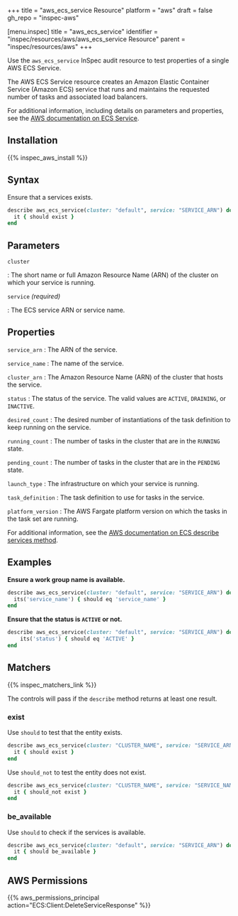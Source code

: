 +++
title = "aws_ecs_service Resource"
platform = "aws"
draft = false
gh_repo = "inspec-aws"

[menu.inspec]
title = "aws_ecs_service"
identifier = "inspec/resources/aws/aws_ecs_service Resource"
parent = "inspec/resources/aws"
+++

Use the `aws_ecs_service` InSpec audit resource to test properties of a single AWS ECS Service.

The AWS ECS Service resource creates an Amazon Elastic Container Service (Amazon ECS) service that runs and maintains the requested number of tasks and associated load balancers.

For additional information, including details on parameters and properties, see the [AWS documentation on ECS Service](https://docs.aws.amazon.com/AWSCloudFormation/latest/UserGuide/aws-resource-ecs-service.html).

## Installation

{{% inspec_aws_install %}}

## Syntax

Ensure that a services exists.

```ruby
describe aws_ecs_service(cluster: "default", service: "SERVICE_ARN") do
  it { should exist }
end
```

## Parameters

`cluster`

: The short name or full Amazon Resource Name (ARN) of the cluster on which your service is running.

`service` _(required)_

: The ECS service ARN or service name.

## Properties

`service_arn`
: The ARN of the service.

`service_name`
: The name of the service.

`cluster_arn`
: The Amazon Resource Name (ARN) of the cluster that hosts the service.

`status`
: The status of the service. The valid values are `ACTIVE`, `DRAINING`, or `INACTIVE`.

`desired_count`
: The desired number of instantiations of the task definition to keep running on the service.

`running_count`
: The number of tasks in the cluster that are in the `RUNNING` state.

`pending_count`
: The number of tasks in the cluster that are in the `PENDING` state.

`launch_type`
: The infrastructure on which your service is running.

`task_definition`
: The task definition to use for tasks in the service.

`platform_version`
: The AWS Fargate platform version on which the tasks in the task set are running.


For additional information, see the [AWS documentation on ECS describe services method](https://docs.aws.amazon.com/sdk-for-ruby/v2/api/Aws/ECS/Client.html#describe_services-instance_method).

## Examples

**Ensure a work group name is available.**

```ruby
describe aws_ecs_service(cluster: "default", service: "SERVICE_ARN") do
  its('service_name') { should eq 'service_name' }
end
```

**Ensure that the status is `ACTIVE` or not.**

```ruby
describe aws_ecs_service(cluster: "default", service: "SERVICE_ARN") do
    its('status') { should eq 'ACTIVE' }
end
```

## Matchers

{{% inspec_matchers_link %}}

The controls will pass if the `describe` method returns at least one result.

### exist

Use `should` to test that the entity exists.

```ruby
describe aws_ecs_service(cluster: "CLUSTER_NAME", service: "SERVICE_ARN") do
  it { should exist }
end
```

Use `should_not` to test the entity does not exist.

```ruby
describe aws_ecs_service(cluster: "CLUSTER_NAME", service: "SERVICE_NAME") do
  it { should_not exist }
end
```

### be_available

Use `should` to check if the services is available.

```ruby
describe aws_ecs_service(cluster: "default", service: "SERVICE_ARN") do
  it { should be_available }
end
```

## AWS Permissions

{{% aws_permissions_principal action="ECS:Client:DeleteServiceResponse" %}}
